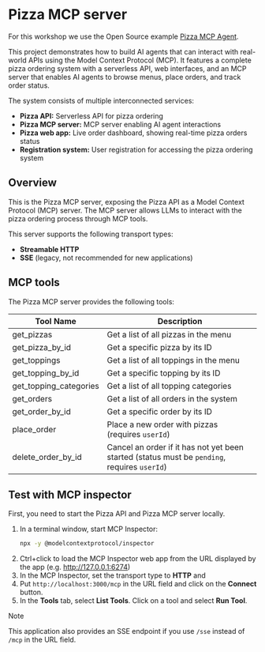 
# Pizza MCP server

For this workshop we use the Open Source example [Pizza MCP Agent](https://github.com/Azure-Samples/pizza-mcp-agents).

This project demonstrates how to build AI agents that can interact with real-world APIs using the Model Context Protocol (MCP). It features a complete pizza ordering system with a serverless API, web interfaces, and an MCP server that enables AI agents to browse menus, place orders, and track order status.

The system consists of multiple interconnected services:
- **Pizza API:** Serverless API for pizza ordering
- **Pizza MCP server:** MCP server enabling AI agent interactions
- **Pizza web app:** Live order dashboard, showing real-time pizza orders status
- **Registration system:** User registration for accessing the pizza ordering system

## Overview

This is the Pizza MCP server, exposing the Pizza API as a Model Context Protocol (MCP) server. The MCP server allows LLMs to interact with the pizza ordering process through MCP tools.

This server supports the following transport types:
- **Streamable HTTP**
- **SSE** (legacy, not recommended for new applications)

## MCP tools

The Pizza MCP server provides the following tools:

| Tool Name | Description |
|-----------|-------------|
| get_pizzas | Get a list of all pizzas in the menu |
| get_pizza_by_id | Get a specific pizza by its ID |
| get_toppings | Get a list of all toppings in the menu |
| get_topping_by_id | Get a specific topping by its ID |
| get_topping_categories | Get a list of all topping categories |
| get_orders | Get a list of all orders in the system |
| get_order_by_id | Get a specific order by its ID |
| place_order | Place a new order with pizzas (requires `userId`) |
| delete_order_by_id | Cancel an order if it has not yet been started (status must be `pending`, requires `userId`) |

## Test with MCP inspector

First, you need to start the Pizza API and Pizza MCP server locally.

1. In a terminal window, start MCP Inspector:
    ```bash
    npx -y @modelcontextprotocol/inspector
    ```
2. Ctrl+click to load the MCP Inspector web app from the URL displayed by the app (e.g. http://127.0.0.1:6274)
3. In the MCP Inspector, set the transport type to **HTTP** and 
3. Put `http://localhost:3000/mcp` in the URL field and click on the **Connect** button.
4. In the **Tools** tab, select **List Tools**. Click on a tool and select **Run Tool**.

> [!NOTE]
> This application also provides an SSE endpoint if you use `/sse` instead of `/mcp` in the URL field. 
